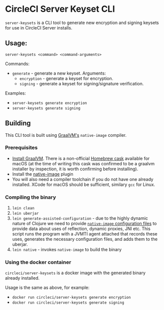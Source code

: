 # CircleCI Server Keyset CLI

`server-keysets` is a CLI tool to generate new encryption and signing keysets for use in CircleCI Server installs.

## Usage:
`server-keysets <command> <command-arguments>`

Commands:
* `generate` - generate a new keyset.
  Arguments:
     * `encryption` - generate a keyset for encryption.
     * `signing` - generate a keyset for signing/signature verification.

Examples:
  * `server-keysets generate encryption`
  * `server-keysets generate signing`

## Building

This CLI tool is built using [GraalVM's](https://www.graalvm.org/) `native-image` compiler.

### Prerequisites
* [Install GraalVM](https://www.graalvm.org/getting-started/). There is a
  non-official [Homebrew cask](https://github.com/DeLaGuardo/homebrew-graalvm)
  available for macOS (at the time of writing this cask was confirmed to be a
  graalvm installer by inspection, it is worth confirming before installing).
* Install the [native-image](https://www.graalvm.org/getting-started/#native-images) plugin
* You will also need a compiler toolchain if you do not have one already
  installed. XCode for macOS should be sufficient, similary `gcc` for Linux.

### Compiling the binary
1. `lein clean`
1. `lein uberjar`
1. `lein generate-assisted-configuration` - due to the highly dynamic nature of
   Clojure we need to provide [`native-image` configuration
   files](https://github.com/oracle/graal/blob/master/substratevm/CONFIGURE.md)
   to provide data about uses of reflection, dynamic proxies, JNI etc. This
   script runs the program with a JVMTI agent attached that records these uses,
   generates the necessary configuration files, and adds them to the uberjar.
1. `lein native` - invokes `native-image` to build the binary

### Using the docker container
`circleci/server-keysets` is a docker image with the generated binary already installed.

Usage is the same as above, for example:
  * `docker run circleci/server-keysets generate encryption`
  * `docker run circleci/server-keysets generate signing`